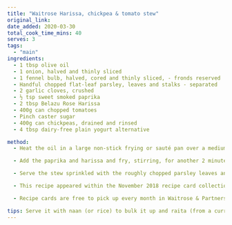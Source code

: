 ```yaml
---
title: "Waitrose Harissa, chickpea & tomato stew"
original_link:
date_added: 2020-03-30
total_cook_time_mins: 40
serves: 3
tags:
  - "main"
ingredients:
  - 1 tbsp olive oil
  - 1 onion, halved and thinly sliced
  - 1 fennel bulb, halved, cored and thinly sliced, - fronds reserved
  - Handful chopped flat-leaf parsley, leaves and stalks - separated
  - 2 garlic cloves, crushed
  - ½ tsp sweet smoked paprika
  - 2 tbsp Belazu Rose Harissa
  - 400g can chopped tomatoes
  - Pinch caster sugar
  - 400g can chickpeas, drained and rinsed
  - 4 tbsp dairy-free plain yogurt alternative

method:
  - Heat the oil in a large non-stick frying or sauté pan over a medium heat. Add the onion, fennel, chopped parsley stalks and a pinch of salt, cover with a lid and sweat gently for 10 minutes, until softened but not coloured. Uncover, add the garlic and fry for another 3 minutes, stirring, until everything is just starting to turn golden.

  - Add the paprika and harissa and fry, stirring, for another 2 minutes, then add the chopped tomatoes and sugar. Half-fill the empty can with water and add to the pan. Simmer for 10 minutes, then add the chickpeas; season and simmer for a final 5 minutes.

  - Serve the stew sprinkled with the roughly chopped parsley leaves and reserved fennel fronds, with the dairy-free yogurt alternative on the side.

  - This recipe appeared within the November 2018 recipe card collection.

  - Recipe cards are free to pick up every month in Waitrose & Partners stores

tips: Serve it with naan (or rice) to bulk it up and raita (from a curry house) and make sure you find a savoury vegan yoghurt alternative.
---
```

